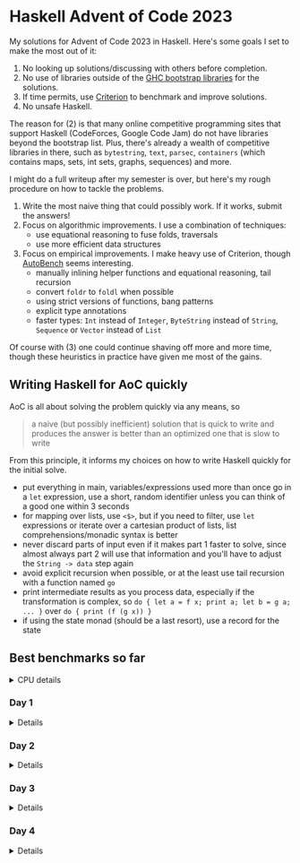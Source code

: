 # Haskell Advent of Code 2023
My solutions for Advent of Code 2023 in Haskell.  Here's some goals I
set to make the most out of it:

1. No looking up solutions/discussing with others before completion.
2. No use of libraries outside of the [GHC bootstrap
  libraries](https://downloads.haskell.org/~ghc/latest/docs/html/libraries/index.html)
  for the solutions.
3. If time permits, use
  [Criterion](https://hackage.haskell.org/package/criterion) to
  benchmark and improve solutions.
4. No unsafe Haskell.

The reason for (2) is that many online competitive programming sites
that support Haskell (CodeForces, Google Code Jam) do not have
libraries beyond the bootstrap list.  Plus, there's already a wealth
of competitive libraries in there, such as `bytestring`, `text`,
`parsec`, `containers` (which contains maps, sets, int sets, graphs,
sequences) and more.

I might do a full writeup after my semester is over, but here's my
rough procedure on how to tackle the problems.

1. Write the most naive thing that could possibly work.  If it works,
   submit the answers!
2. Focus on algorithmic improvements.  I use a combination of
   techniques:
   - use equational reasoning to fuse folds, traversals
   - use more efficient data structures
3. Focus on empirical improvements.  I make heavy use of Criterion,
   though [AutoBench](https://github.com/mathandley/AutoBench) seems
   interesting.
   - manually inlining helper functions and equational reasoning, tail
     recursion
   - convert `foldr` to `foldl` when possible
   - using strict versions of functions, bang patterns
   - explicit type annotations
   - faster types: `Int` instead of `Integer`, `ByteString` instead of
     `String`, `Sequence` or `Vector` instead of `List`

Of course with (3) one could continue shaving off more and more time,
though these heuristics in practice have given me most of the gains.

## Writing Haskell for AoC quickly
AoC is all about solving the problem quickly via any means, so

> a naive (but possibly inefficient) solution that is quick to write
> and produces the answer is better than an optimized one that is slow
> to write

From this principle, it informs my choices on how to write Haskell
quickly for the initial solve.

- put everything in main, variables/expressions used more than once go
  in a `let` expression, use a short, random identifier unless you can
  think of a good one within 3 seconds
- for mapping over lists, use `<$>`, but if you need to filter, use
  `let` expressions or iterate over a cartesian product of lists, list
  comprehensions/monadic syntax is better
- never discard parts of input even if it makes part 1 faster to
  solve, since almost always part 2 will use that information and
  you'll have to adjust the `String -> data` step again
- avoid explicit recursion when possible, or at the least use tail
  recursion with a function named `go`
- print intermediate results as you process data, especially if the
  transformation is complex, so `do { let a = f x; print a; let b = g
  a; ... }` over `do { print (f (g x)) }`
- if using the state monad (should be a last resort), use a record for
  the state

## Best benchmarks so far
<details>
<summary>CPU details</summary>

```
Apple M1 Pro, 32 GB RAM, 10 Threads
```
</details>

### Day 1
<details>

```
benchmarking day1/part1
time                 119.3 μs   (119.2 μs .. 119.5 μs)
                     1.000 R²   (1.000 R² .. 1.000 R²)
mean                 119.4 μs   (119.2 μs .. 119.5 μs)
std dev              532.6 ns   (424.8 ns .. 700.4 ns)

benchmarking day1/part2
time                 732.2 μs   (731.3 μs .. 733.2 μs)
                     1.000 R²   (1.000 R² .. 1.000 R²)
mean                 732.5 μs   (731.1 μs .. 733.9 μs)
std dev              4.863 μs   (3.902 μs .. 6.437 μs)
```
</details>

### Day 2
<details>

```
benchmarking day2/part1
time                 1.049 μs   (1.042 μs .. 1.055 μs)
                     1.000 R²   (1.000 R² .. 1.000 R²)
mean                 1.048 μs   (1.046 μs .. 1.051 μs)
std dev              8.988 ns   (7.142 ns .. 11.40 ns)

benchmarking day2/part2
time                 1.894 μs   (1.890 μs .. 1.898 μs)
                     1.000 R²   (1.000 R² .. 1.000 R²)
mean                 1.894 μs   (1.891 μs .. 1.900 μs)
std dev              13.86 ns   (7.967 ns .. 22.19 ns)

```
</details>

### Day 3
<details>

```
benchmarking day3/part1
time                 1.613 ms   (1.611 ms .. 1.617 ms)
                     1.000 R²   (1.000 R² .. 1.000 R²)
mean                 1.635 ms   (1.630 ms .. 1.640 ms)
std dev              18.89 μs   (15.61 μs .. 23.14 μs)

benchmarking day3/part2
time                 776.8 μs   (771.6 μs .. 783.0 μs)
                     1.000 R²   (0.999 R² .. 1.000 R²)
mean                 774.0 μs   (772.1 μs .. 777.1 μs)
std dev              8.316 μs   (6.077 μs .. 12.97 μs)
```
</details>

### Day 4
<details>

```
benchmarking day4/part1
time                 5.101 μs   (5.094 μs .. 5.109 μs)
                     1.000 R²   (1.000 R² .. 1.000 R²)
mean                 5.112 μs   (5.108 μs .. 5.116 μs)
std dev              12.92 ns   (10.65 ns .. 15.63 ns)

benchmarking day4/part2
time                 15.88 μs   (15.85 μs .. 15.91 μs)
                     1.000 R²   (1.000 R² .. 1.000 R²)
mean                 15.91 μs   (15.89 μs .. 15.92 μs)
std dev              37.82 ns   (24.82 ns .. 55.72 ns)
```
</details>
